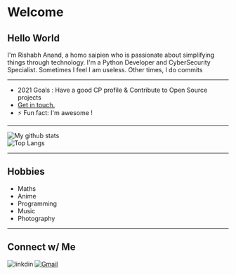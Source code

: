 # Welcome  

## Hello World

I'm Rishabh Anand, a homo saipien who is passionate about simplifying things through technology. I'm a Python Developer and CyberSecurity Specialist. Sometimes I feel I am useless. Other times, I do commits

***

- 2021 Goals : Have a good CP profile & Contribute to Open Source projects
- [Get in touch.](mailto:cse.19BCS4525@gmail.com)  
- ⚡ Fun fact: I'm awesome !

***

![My github stats](https://github-readme-stats.vercel.app/api?username=TheFenrisLycaon&show_icons=true&theme=midnight-purple&count_private=trues)  
![Top Langs](https://github-readme-stats.vercel.app/api/top-langs/?username=TheFenrisLycaon&langs_count=4&layout=compact&theme=midnight-purple)

***

## Hobbies

- Maths
- Anime
- Programming
- Music
- Photography

***

## Connect w/ Me

[<img align="left" alt="linkdin" src="https://img.shields.io/badge/LinkedIn-0077B5?style=for-the-badge&logo=linkedin&logoColor=white" />](https://www.linkedin.com/in/rishabhanandxz)
[![Gmail](https://img.shields.io/badge/-gmail-%23D14836?style=for-the-badge&logo=Gmail&logoColor=white)](mailto:CSE.19BCS4525@gmail.com)
